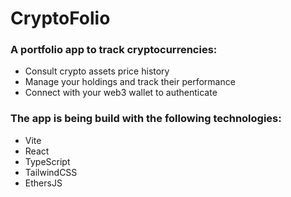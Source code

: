 # CryptoFolio
### A portfolio app to track cryptocurrencies:
- Consult crypto assets price history
- Manage your holdings and track their performance
- Connect with your web3 wallet to authenticate

### The app is being build with the following **technologies**:
- Vite 
- React
- TypeScript
- TailwindCSS
- EthersJS

